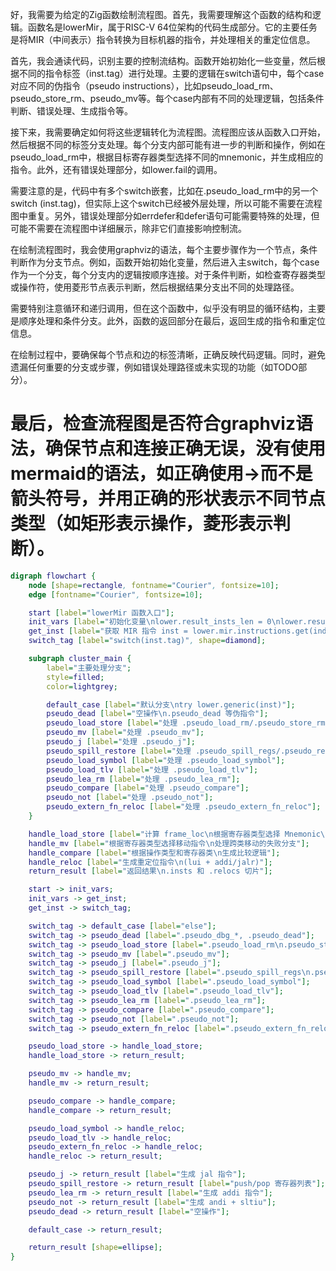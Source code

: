 好，我需要为给定的Zig函数绘制流程图。首先，我需要理解这个函数的结构和逻辑。函数名是lowerMir，属于RISC-V 64位架构的代码生成部分。它的主要任务是将MIR（中间表示）指令转换为目标机器的指令，并处理相关的重定位信息。

首先，我会通读代码，识别主要的控制流结构。函数开始初始化一些变量，然后根据不同的指令标签（inst.tag）进行处理。主要的逻辑在switch语句中，每个case对应不同的伪指令（pseudo instructions），比如pseudo_load_rm、pseudo_store_rm、pseudo_mv等。每个case内部有不同的处理逻辑，包括条件判断、错误处理、生成指令等。

接下来，我需要确定如何将这些逻辑转化为流程图。流程图应该从函数入口开始，然后根据不同的标签分支处理。每个分支内部可能有进一步的判断和操作，例如在pseudo_load_rm中，根据目标寄存器类型选择不同的mnemonic，并生成相应的指令。此外，还有错误处理部分，如lower.fail的调用。

需要注意的是，代码中有多个switch嵌套，比如在.pseudo_load_rm中的另一个switch (inst.tag)，但实际上这个switch已经被外层处理，所以可能不需要在流程图中重复。另外，错误处理部分如errdefer和defer语句可能需要特殊的处理，但可能不需要在流程图中详细展示，除非它们直接影响控制流。

在绘制流程图时，我会使用graphviz的语法，每个主要步骤作为一个节点，条件判断作为分支节点。例如，函数开始初始化变量，然后进入主switch，每个case作为一个分支，每个分支内的逻辑按顺序连接。对于条件判断，如检查寄存器类型或操作符，使用菱形节点表示判断，然后根据结果分支出不同的处理路径。

需要特别注意循环和递归调用，但在这个函数中，似乎没有明显的循环结构，主要是顺序处理和条件分支。此外，函数的返回部分在最后，返回生成的指令和重定位信息。

在绘制过程中，要确保每个节点和边的标签清晰，正确反映代码逻辑。同时，避免遗漏任何重要的分支或步骤，例如错误处理路径或未实现的功能（如TODO部分）。

最后，检查流程图是否符合graphviz语法，确保节点和连接正确无误，没有使用mermaid的语法，如正确使用->而不是箭头符号，并用正确的形状表示不同节点类型（如矩形表示操作，菱形表示判断）。
================================================
```dot
digraph flowchart {
    node [shape=rectangle, fontname="Courier", fontsize=10];
    edge [fontname="Courier", fontsize=10];

    start [label="lowerMir 函数入口"];
    init_vars [label="初始化变量\nlower.result_insts_len = 0\nlower.result_relocs_len = 0"];
    get_inst [label="获取 MIR 指令 inst = lower.mir.instructions.get(index)"];
    switch_tag [label="switch(inst.tag)", shape=diamond];

    subgraph cluster_main {
        label="主要处理分支";
        style=filled;
        color=lightgrey;

        default_case [label="默认分支\ntry lower.generic(inst)"];
        pseudo_dead [label="空操作\n.pseudo_dead 等伪指令"];
        pseudo_load_store [label="处理 .pseudo_load_rm/.pseudo_store_rm"];
        pseudo_mv [label="处理 .pseudo_mv"];
        pseudo_j [label="处理 .pseudo_j"];
        pseudo_spill_restore [label="处理 .pseudo_spill_regs/.pseudo_restore_regs"];
        pseudo_load_symbol [label="处理 .pseudo_load_symbol"];
        pseudo_load_tlv [label="处理 .pseudo_load_tlv"];
        pseudo_lea_rm [label="处理 .pseudo_lea_rm"];
        pseudo_compare [label="处理 .pseudo_compare"];
        pseudo_not [label="处理 .pseudo_not"];
        pseudo_extern_fn_reloc [label="处理 .pseudo_extern_fn_reloc"];
    }

    handle_load_store [label="计算 frame_loc\n根据寄存器类型选择 Mnemonic\n生成指令"];
    handle_mv [label="根据寄存器类型选择移动指令\n处理跨类移动的失败分支"];
    handle_compare [label="根据操作类型和寄存器类\n生成比较逻辑"];
    handle_reloc [label="生成重定位指令\n(lui + addi/jalr)"];
    return_result [label="返回结果\n.insts 和 .relocs 切片"];

    start -> init_vars;
    init_vars -> get_inst;
    get_inst -> switch_tag;

    switch_tag -> default_case [label="else"];
    switch_tag -> pseudo_dead [label=".pseudo_dbg_*, .pseudo_dead"];
    switch_tag -> pseudo_load_store [label=".pseudo_load_rm\n.pseudo_store_rm"];
    switch_tag -> pseudo_mv [label=".pseudo_mv"];
    switch_tag -> pseudo_j [label=".pseudo_j"];
    switch_tag -> pseudo_spill_restore [label=".pseudo_spill_regs\n.pseudo_restore_regs"];
    switch_tag -> pseudo_load_symbol [label=".pseudo_load_symbol"];
    switch_tag -> pseudo_load_tlv [label=".pseudo_load_tlv"];
    switch_tag -> pseudo_lea_rm [label=".pseudo_lea_rm"];
    switch_tag -> pseudo_compare [label=".pseudo_compare"];
    switch_tag -> pseudo_not [label=".pseudo_not"];
    switch_tag -> pseudo_extern_fn_reloc [label=".pseudo_extern_fn_reloc"];

    pseudo_load_store -> handle_load_store;
    handle_load_store -> return_result;

    pseudo_mv -> handle_mv;
    handle_mv -> return_result;

    pseudo_compare -> handle_compare;
    handle_compare -> return_result;

    pseudo_load_symbol -> handle_reloc;
    pseudo_load_tlv -> handle_reloc;
    pseudo_extern_fn_reloc -> handle_reloc;
    handle_reloc -> return_result;

    pseudo_j -> return_result [label="生成 jal 指令"];
    pseudo_spill_restore -> return_result [label="push/pop 寄存器列表"];
    pseudo_lea_rm -> return_result [label="生成 addi 指令"];
    pseudo_not -> return_result [label="生成 andi + sltiu"];
    pseudo_dead -> return_result [label="空操作"];

    default_case -> return_result;

    return_result [shape=ellipse];
}
```